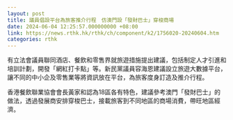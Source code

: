 ```yaml
---
layout: post
title: 議員倡設平台為旅客推介行程　仿澳門設「發財巴士」穿梭商場
date: 2024-06-04 12:25:57.000000000 +08:00
link: https://news.rthk.hk/rthk/ch/component/k2/1756020-20240604.htm
categories: rthk
---
```


有立法會議員聯同酒店、餐飲和零售界就旅遊措施提出建議，包括制定人才引進和培訓計劃，開發「網紅打卡點」等。新民黨議員容海恩建議設立旅遊大數據平台，讓不同的中小企及零售業等將資訊放在平台，為旅客度身訂造及推介行程。

香港餐飲聯業協會會長黃家和認為18區各有特色，建議參考澳門「發財巴士」的做法，透過發展商安排穿梭巴士，接載旅客到不同地區的商場消費，帶旺地區經濟。
